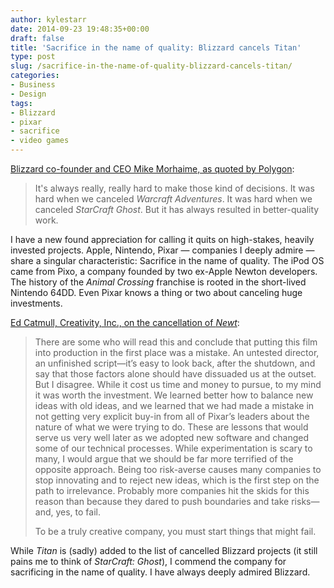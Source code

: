 ```yaml
---
author: kylestarr
date: 2014-09-23 19:48:35+00:00
draft: false
title: 'Sacrifice in the name of quality: Blizzard cancels Titan'
type: post
slug: /sacrifice-in-the-name-of-quality-blizzard-cancels-titan/
categories:
- Business
- Design
tags:
- Blizzard
- pixar
- sacrifice
- video games
---
```


[Blizzard co-founder and CEO Mike Morhaime, as quoted by Polygon](http://www.polygon.com/2014/9/23/6833953/blizzard-cancels-titan-next-gen-mmo-pc):

> It's always really, really hard to make those kind of decisions. It was hard when we canceled _Warcraft Adventures_. It was hard when we canceled _StarCraft Ghost_. But it has always resulted in better-quality work.

I have a new found appreciation for calling it quits on high-stakes, heavily invested projects. Apple, Nintendo, Pixar — companies I deeply admire — share a singular characteristic: Sacrifice in the name of quality. The iPod OS came from Pixo, a company founded by two ex-Apple Newton developers. The history of the _Animal Crossing_ franchise is rooted in the short-lived Nintendo 64DD. Even Pixar knows a thing or two about canceling huge investments.

[Ed Catmull, Creativity, Inc., on the cancellation of _Newt_](https://itun.es/us/LbgUR.l):

> There are some who will read this and conclude that putting this film into production in the first place was a mistake. An untested director, an unfinished script—it’s easy to look back, after the shutdown, and say that those factors alone should have dissuaded us at the outset. But I disagree. While it cost us time and money to pursue, to my mind it was worth the investment. We learned better how to balance new ideas with old ideas, and we learned that we had made a mistake in not getting very explicit buy-in from all of Pixar’s leaders about the nature of what we were trying to do. These are lessons that would serve us very well later as we adopted new software and changed some of our technical processes. While experimentation is scary to many, I would argue that we should be far more terrified of the opposite approach. Being too risk-averse causes many companies to stop innovating and to reject new ideas, which is the first step on the path to irrelevance. Probably more companies hit the skids for this reason than because they dared to push boundaries and take risks—and, yes, to fail.
>
> To be a truly creative company, you must start things that might fail.

While _Titan_ is (sadly) added to the list of cancelled Blizzard projects (it still pains me to think of _StarCraft: Ghost_), I commend the company for sacrificing in the name of quality. I have always deeply admired Blizzard.
